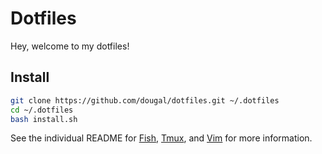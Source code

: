 # Dotfiles

Hey, welcome to my dotfiles!

## Install

```bash
git clone https://github.com/dougal/dotfiles.git ~/.dotfiles
cd ~/.dotfiles
bash install.sh
```

See the individual README for [Fish](fish/README.md), [Tmux](tmux/README.md),
and [Vim](vim/README.md) for more information.
